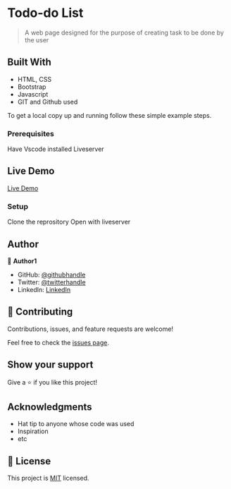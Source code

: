 # Todo-do List

> A web page designed for the purpose of creating task to be done by the user

## Built With

- HTML, CSS
- Bootstrap
- Javascript
- GIT and Github used

To get a local copy up and running follow these simple example steps.

### Prerequisites

Have Vscode installed
Liveserver

## Live Demo

[Live Demo](https://champ-todo.netlify.app/)

### Setup

Clone the reprository
Open with liveserver

## Author

👤 **Author1**

- GitHub: [@githubhandle](https://github.com/tobidechamp15)
- Twitter: [@twitterhandle](https://twitter.com/tobidechamp15)
- LinkedIn: [LinkedIn](https://www.linkedin.com/in/tobiloba-oluwadare-4bba71249/)

## 🤝 Contributing

Contributions, issues, and feature requests are welcome!

Feel free to check the [issues page](../../issues/).

## Show your support

Give a ⭐️ if you like this project!

## Acknowledgments

- Hat tip to anyone whose code was used
- Inspiration
- etc

## 📝 License

This project is [MIT](./LICENSE) licensed.
